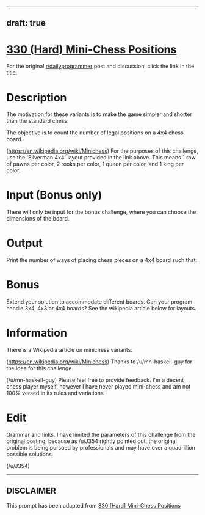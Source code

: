 ---
draft: true
----

# [330 (Hard) Mini-Chess Positions](https://www.reddit.com/r/dailyprogrammer/comments/6yu31a/20170908_challenge_330_hard_minichess_positions/)

For the original [r/dailyprogrammer](https://www.reddit.com/r/dailyprogrammer/) post and discussion, click the link in the title.

# Description
The motivation for these variants is to make the game simpler and shorter than the standard chess.

The objective is to count the number of legal positions on a 4x4 chess board.

(https://en.wikipedia.org/wiki/Minichess)
For the purposes of this challenge, use the 'Silverman 4x4' layout provided in the link above. This means 1 row of pawns per color, 2 rooks per color, 1 queen per color, and 1 king per color.

# Input (Bonus only)
There will only be input for the bonus challenge, where you can choose the dimensions of the board.

# Output
Print the number of ways of placing chess pieces on a 4x4 board such that:

# Bonus
Extend your solution to accommodate different boards. Can your program handle 3x4, 4x3 or 4x4 boards? See the wikipedia article below for layouts.

# Information
There is a Wikipedia article on minichess variants.

(https://en.wikipedia.org/wiki/Minichess)
Thanks to /u/mn-haskell-guy for the idea for this challenge.

(/u/mn-haskell-guy)
Please feel free to provide feedback. I'm a decent chess player myself, however I have never played mini-chess and am not 100% versed in its rules and variations. 

# Edit
Grammar and links. I have limited the parameters of this challenge from the original posting, because as /u/J354 rightly pointed out, the original problem is being pursued by professionals and may have over a quadrillion possible solutions.

(/u/J354)

----
## **DISCLAIMER**
This prompt has been adapted from [330 [Hard] Mini-Chess Positions](https://www.reddit.com/r/dailyprogrammer/comments/6yu31a/20170908_challenge_330_hard_minichess_positions/
)
